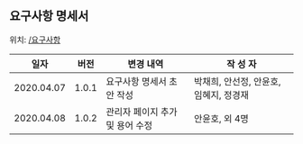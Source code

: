 ## 요구사항 명세서
위치: [/요구사항](https://github.com/smu-sw-engineering/main/tree/master/%EC%9A%94%EA%B5%AC%EC%82%AC%ED%95%AD)

| 일자       | 버전  | 변경 내역                       | 작 성 자                               |
| ---------- | ----- | ------------------------------- | -------------------------------------- |
| 2020.04.07 | 1.0.1 | 요구사항 명세서 초안 작성       | 박채희, 안선정, 안윤호, 임혜지, 정경재 |
| 2020.04.08 | 1.0.2 | 관리자 페이지 추가 및 용어 수정 | 안윤호, 외 4명                         |
